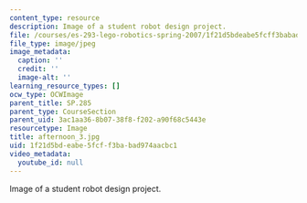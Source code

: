 ```yaml
---
content_type: resource
description: Image of a student robot design project.
file: /courses/es-293-lego-robotics-spring-2007/1f21d5bdeabe5fcff3babad974aacbc1_afternoon_3.jpg
file_type: image/jpeg
image_metadata:
  caption: ''
  credit: ''
  image-alt: ''
learning_resource_types: []
ocw_type: OCWImage
parent_title: SP.285
parent_type: CourseSection
parent_uid: 3ac1aa36-8b07-38f8-f202-a90f68c5443e
resourcetype: Image
title: afternoon_3.jpg
uid: 1f21d5bd-eabe-5fcf-f3ba-bad974aacbc1
video_metadata:
  youtube_id: null
---
```

Image of a student robot design project.

